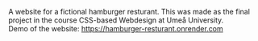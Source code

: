 A website for a fictional hamburger resturant. This was made as the final project in the course CSS-based Webdesign at Umeå University.  
Demo of the website: https://hamburger-resturant.onrender.com
